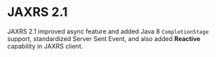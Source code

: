 # JAXRS 2.1

JAXRS 2.1 improved async feature and added Java 8 `CompletionStage` support, standardized Server Sent Event, and also added **Reactive** capability in JAXRS client.

